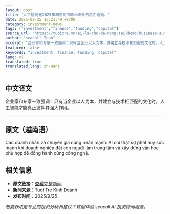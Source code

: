 ```yaml
---
layout: post
title: "人工智能是2025年胡志明市商业峰会的热门话题。"
date: 2025-09-25 16:21:49 +0700
category: investment-news
tags: ["investment","finance","funding","capital"]
source_url: "https://tuoitre.vn/ai-la-chu-de-nong-tai-hcmc-business-summit-2025-20250925212851717.htm"
author: "seacall Team"
excerpt: "企业家和专家一致强调：只有当企业以人为本，并建立与技术相匹配的文化时，人工智能才能真正发挥其强大作用。..."
featured: false
keywords: "investment, finance, funding, capital"
lang: vi
translated: true
translated_lang: zh-Hans
---
```


## 中文译文

企业家和专家一致强调：只有当企业以人为本，并建立与技术相匹配的文化时，人工智能才能真正发挥其强大作用。

---

## 原文（越南语）

Các doanh nhân và chuyên gia cùng nhấn mạnh: AI chỉ thật sự phát huy sức mạnh khi doanh nghiệp đặt con người làm trung tâm và xây dựng văn hóa phù hợp để đồng hành cùng công nghệ.

## 相关信息

- **原文链接**：[查看完整新闻](https://tuoitre.vn/ai-la-chu-de-nong-tai-hcmc-business-summit-2025-20250925212851717.htm)
- **新闻来源**：Tuoi Tre Kinh Doanh
- **发布时间**：2025/9/25

*想要获取更专业的投资分析和建议？欢迎体验 seacall AI 投资顾问服务。*